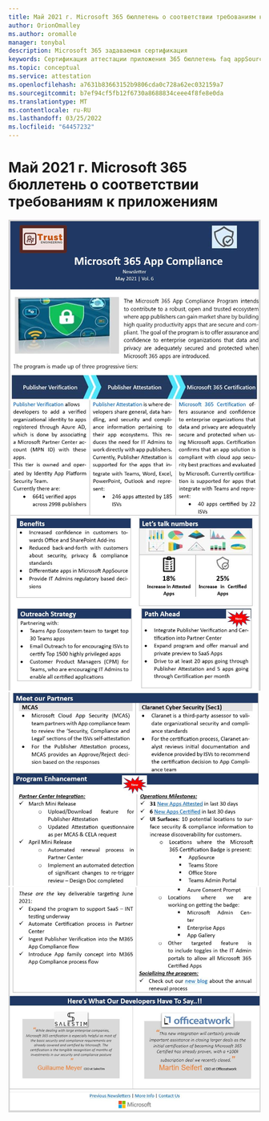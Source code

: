```yaml
---
title: Май 2021 г. Microsoft 365 бюллетень о соответствии требованиям к приложениям
author: OrionOmalley
ms.author: oromalle
manager: tonybal
description: Microsoft 365 задаваемая сертификация
keywords: Сертификация аттестации приложения 365 бюллетень faq appSource
ms.topic: conceptual
ms.service: attestation
ms.openlocfilehash: a7631b83663152b9806cda0c728a62ec032159a7
ms.sourcegitcommit: b7ef94cf5fb12f6730a8688834ceee4f8fe8e0da
ms.translationtype: MT
ms.contentlocale: ru-RU
ms.lasthandoff: 03/25/2022
ms.locfileid: "64457232"
---
```

# <a name="may-2021-microsoft-365-app-compliance-newsletter"></a>Май 2021 г. Microsoft 365 бюллетень о соответствии требованиям к приложениям

![Picture1Picture1Picture1Picture1](../media/May2021Newsletter1.JPG)
![](../media/May2021Newsletter2.JPG)
![](../media/May2021Newsletter3.JPG)
![](../media/May2021Newsletter4.JPG)

